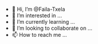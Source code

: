 - 👋 Hi, I’m @Faila-Txela
- 👀 I’m interested in ...
- 🌱 I’m currently learning ...
- 💞️ I’m looking to collaborate on ...
- 📫 How to reach me ...

<!---
Faila-Txela/Faila-Txela is a ✨ special ✨ repository because its `README.md` (this file) appears on your GitHub profile.
You can click the Preview link to take a look at your changes.
--->
